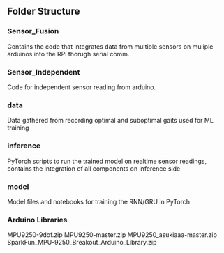 ## Folder Structure

### Sensor_Fusion
Contains the code that integrates data from multiple sensors on muliple arduinos into the RPi thorugh serial comm.

### Sensor_Independent
Code for independent sensor reading from arduino.

### data
Data gathered from recording optimal and suboptimal gaits used for ML training

### inference
PyTorch scripts to run the trained model on realtime sensor readings, contains the integration of all components on inference side

### model
Model files and notebooks for training the RNN/GRU in PyTorch

### Arduino Libraries
MPU9250-9dof.zip
MPU9250-master.zip
MPU9250_asukiaaa-master.zip
SparkFun_MPU-9250_Breakout_Arduino_Library.zip
